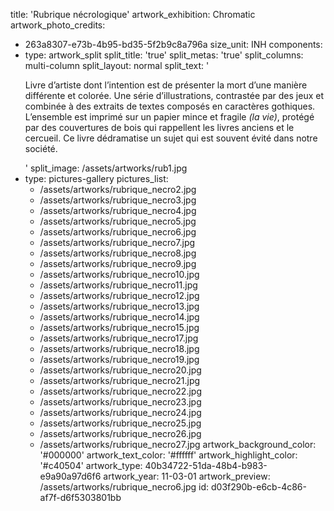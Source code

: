 title: 'Rubrique nécrologique'
artwork_exhibition: Chromatic
artwork_photo_credits:
  - 263a8307-e73b-4b95-bd35-5f2b9c8a796a
size_unit: INH
components:
  -
    type: artwork_split
    split_title: 'true'
    split_metas: 'true'
    split_columns: multi-column
    split_layout: normal
    split_text: '<p>Livre d’artiste dont l’intention est de présenter la mort d’une manière différente et colorée. Une série d’illustrations, contrastée par des jeux et combinée à des extraits de textes composés en caractères gothiques. L’ensemble est imprimé sur un papier mince et fragile <em>(la vie)</em>, protégé par des couvertures de bois qui rappellent les livres anciens et le cercueil. Ce livre dédramatise un sujet qui est souvent évité dans notre société.</p>'
    split_image: /assets/artworks/rub1.jpg
  -
    type: pictures-gallery
    pictures_list:
      - /assets/artworks/rubrique_necro2.jpg
      - /assets/artworks/rubrique_necro3.jpg
      - /assets/artworks/rubrique_necro4.jpg
      - /assets/artworks/rubrique_necro5.jpg
      - /assets/artworks/rubrique_necro6.jpg
      - /assets/artworks/rubrique_necro7.jpg
      - /assets/artworks/rubrique_necro8.jpg
      - /assets/artworks/rubrique_necro9.jpg
      - /assets/artworks/rubrique_necro10.jpg
      - /assets/artworks/rubrique_necro11.jpg
      - /assets/artworks/rubrique_necro12.jpg
      - /assets/artworks/rubrique_necro13.jpg
      - /assets/artworks/rubrique_necro14.jpg
      - /assets/artworks/rubrique_necro15.jpg
      - /assets/artworks/rubrique_necro17.jpg
      - /assets/artworks/rubrique_necro18.jpg
      - /assets/artworks/rubrique_necro19.jpg
      - /assets/artworks/rubrique_necro20.jpg
      - /assets/artworks/rubrique_necro21.jpg
      - /assets/artworks/rubrique_necro22.jpg
      - /assets/artworks/rubrique_necro23.jpg
      - /assets/artworks/rubrique_necro24.jpg
      - /assets/artworks/rubrique_necro25.jpg
      - /assets/artworks/rubrique_necro26.jpg
      - /assets/artworks/rubrique_necro27.jpg
artwork_background_color: '#000000'
artwork_text_color: '#ffffff'
artwork_highlight_color: '#c40504'
artwork_type: 40b34722-51da-48b4-b983-e9a90a97d6f6
artwork_year: 11-03-01
artwork_preview: /assets/artworks/rubrique_necro6.jpg
id: d03f290b-e6cb-4c86-af7f-d6f5303801bb

